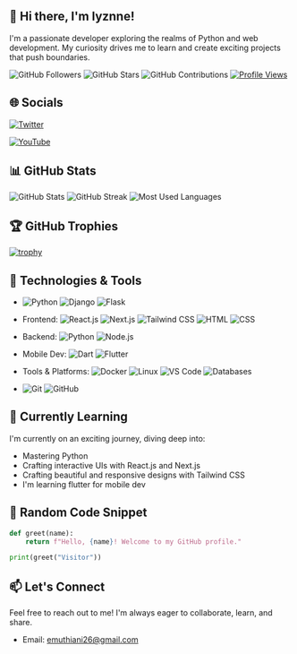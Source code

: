 <!-- Title -->
## 👋 Hi there, I'm lyznne! 

<!-- Introduction -->
I'm a passionate developer exploring the realms of Python and web development. My curiosity drives me to learn and create exciting projects that push boundaries.

<!-- Badges or Stats -->
![GitHub Followers](https://img.shields.io/github/followers/lyznne?label=Followers&style=social)
![GitHub Stars](https://img.shields.io/github/stars/lyznne?label=Stars&style=social)
![GitHub Contributions](https://img.shields.io/github/commit-activity/w/lyznne/lyznne?label=Contributions&style=social&theme=nightowl)
[![Profile Views](https://visitcount.itsvg.in/api?id=lyznne&label=Profile%20Views&color=1&icon=8&pretty=false)](https://visitcount.itsvg.in)


<!-- Socials -->
## 🌐 Socials
[![Twitter](https://img.shields.io/badge/Twitter-1DA1F2?style=for-the-badge&logo=twitter&logoColor=white)](https://twitter.com/enoslyznne)


[![YouTube](https://img.shields.io/badge/YouTube-FF3A8A?style=for-the-badge&logo=youtube&logoColor=white)](https://www.youtube.com/@techbytelinux) 

<!-- https://www.youtube.com/channel/ -->

<!-- GitHub Stats -->
## 📊 GitHub Stats
![GitHub Stats](https://github-readme-stats.vercel.app/api?username=lyznne&show_icons=true&theme=nightowl)
![GitHub Streak](https://github-readme-streak-stats.herokuapp.com/?user=lyznne&theme=nightowl)
![Most Used Languages](https://github-readme-stats.vercel.app/api/top-langs/?username=lyznne&langs_count=8&layout=compact&theme=nightowl)

<!-- GitHub Trophies -->
## 🏆 GitHub Trophies
[![trophy](https://github-profile-trophy.vercel.app/?username=lyznne&theme=nightowl)](https://github.com/ryo-ma/github-profile-trophy)



<!-- Technologies and Tools -->
## 💼 Technologies & Tools
- ![Python](https://img.shields.io/badge/Python-3776AB?style=for-the-badge&logo=python&logoColor=white)  ![Django](https://img.shields.io/badge/Django-092E20?style=for-the-badge&logo=django&logoColor=white)  ![Flask](https://img.shields.io/badge/Flask-000000?style=for-the-badge&logo=flask&logoColor=white)

- Frontend: ![React.js](https://img.shields.io/badge/React.js-61DAFB?style=for-the-badge&logo=react&logoColor=white)  ![Next.js](https://img.shields.io/badge/Next.js-000000?style=for-the-badge&logo=next.js&logoColor=white)  ![Tailwind CSS](https://img.shields.io/badge/Tailwind_CSS-38B2AC?style=for-the-badge&logo=tailwind-css&logoColor=white)  ![HTML](https://img.shields.io/badge/HTML-E34F26?style=for-the-badge&logo=html5&logoColor=white)  ![CSS](https://img.shields.io/badge/CSS-1572B6?style=for-the-badge&logo=css3&logoColor=white)

- Backend: ![Python](https://img.shields.io/badge/Python-3776AB?style=for-the-badge&logo=python&logoColor=white)  ![Node.js](https://img.shields.io/badge/Node.js-339933?style=for-the-badge&logo=node.js&logoColor=white)

- Mobile Dev: ![Dart](https://img.shields.io/badge/Dart-0175C2?style=for-the-badge&logo=dart&logoColor=white)  ![Flutter](https://img.shields.io/badge/Flutter-02569B?style=for-the-badge&logo=flutter&logoColor=white)

- Tools & Platforms: ![Docker](https://img.shields.io/badge/Docker-2496ED?style=for-the-badge&logo=docker&logoColor=white) ![Linux](https://img.shields.io/badge/Linux-FCC624?style=for-the-badge&logo=linux&logoColor=black) ![VS Code](https://img.shields.io/badge/VS_Code-007ACC?style=for-the-badge&logo=visual-studio-code&logoColor=white) ![Databases](https://img.shields.io/badge/Databases-003B57?style=for-the-badge&logo=amazon-dynamodb&logoColor=white) 

- ![Git](https://img.shields.io/badge/Git-F05032?style=for-the-badge&logo=git&logoColor=white)  ![GitHub](https://img.shields.io/badge/GitHub-181717?style=for-the-badge&logo=github&logoColor=white)  



<!-- Learning Journey -->
## 🌱 Currently Learning
I'm currently on an exciting journey, diving deep into:
- Mastering Python
- Crafting interactive UIs with React.js and Next.js
- Crafting beautiful and responsive designs with Tailwind CSS
- I'm learning flutter for mobile dev


<!-- Random Code Snippet -->
## 🚀 Random Code Snippet
```python
def greet(name):
    return f"Hello, {name}! Welcome to my GitHub profile."

print(greet("Visitor"))

```

<!-- Let's Connect -->
## 📫 Let's Connect
Feel free to reach out to me! I'm always eager to collaborate, learn, and share.
- Email: emuthiani26@gmail.com

<!-- - LinkedIn: [linkedin.com/in/yourusername](https://www.linkedin.com/in/yourusername)
- Portfolio: [yourportfolio.com](https://www.yourportfolio.com) -->


<!---
lyznne/lyznne is a ✨ special ✨ repository because its `README.md` appears on your GitHub profile.
You can click the Preview link to take a look at your changes.
--->
